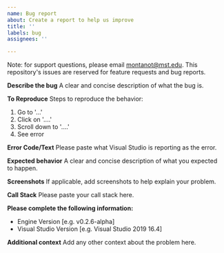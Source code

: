 ```yaml
---
name: Bug report
about: Create a report to help us improve
title: ''
labels: bug
assignees: ''

---
```


Note: for support questions, please email montanot@mst.edu. This repository's issues are reserved for feature requests and bug reports.

**Describe the bug**
A clear and concise description of what the bug is.

**To Reproduce**
Steps to reproduce the behavior:
1. Go to '...'
2. Click on '....'
3. Scroll down to '....'
4. See error

**Error Code/Text**
Please paste what Visual Studio is reporting as the error.

**Expected behavior**
A clear and concise description of what you expected to happen.

**Screenshots**
If applicable, add screenshots to help explain your problem.

**Call Stack**
Please paste your call stack here.

**Please complete the following information:**
 - Engine Version [e.g. v0.2.6-alpha]
 - Visual Studio Version [e.g. Visual Studio 2019 16.4]

**Additional context**
Add any other context about the problem here.
